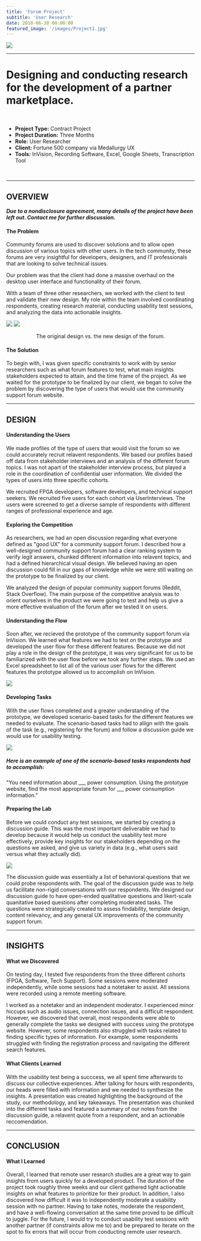 ```yaml
---
title: 'Forum Project'
subtitle: 'User Research'
date: 2018-06-30 00:00:00
featured_image: '/images/Project1.jpg'
---
```


![](/images/Project1.jpg)

---

# Designing and conducting research for the development of a partner marketplace.
<br>

* **Project Type:** Contract Project
* **Project Duration:** Three Months
* **Role:** User Researcher
* **Client:** Fortune 500 company via Medallurgy UX
* **Tools:** InVision, Recording Software, Excel, Google Sheets, Transcription Tool
<br>

---


## OVERVIEW

**_Due to a nondisclosure agreement, many details of the project have been left out. Contact me for further discussion._**


#### The Problem 
Community forums are used to discover solutions and to allow open discussion of various topics with other users. In the tech community, these forums are very insightful for developers, designers, and IT professionals that are looking to solve technical issues.


Our problem was that the client had done a massive overhaul on the desktop user interface and functionality of their forum.


With a team of three other researchers, we worked with the client to test and validate their new design. My role within the team involved coordinating respondents, creating research material, conducting usability test sessions, and analyzing the data into actionable insights.

<div class="gallery" data-columns="1">
	<img src="/images/SupportForum1.jpg">
	<img src="/images/SupportForum7.png">
</div>
<p style="text-align: center;"> The original design vs. the new design of the forum.</p>


#### The Solution

To begin with, I was given specific constraints to work with by senior researchers such as what forum features to test, what main insights stakeholders expected to attain, and the time frame of the project. As we waited for the prototype to be finalized by our client, we began to solve the problem by discovering the type of users that would use the community support forum website.


---


## DESIGN


#### Understanding the Users

We made profiles of the type of users that would visit the forum so we could accurately recruit relavent respondents. We based our profiles based off data from stakeholder interviews and an analysis of the different forum topics. I was not apart of the stakeholder interview process, but played a role in the coordination of confidential user information. We divided the types of users into three specific cohorts.


We recruited FPGA developers, software developers, and technical support seekers. We recruited five users for each cohort via UserInterviews. The users were screened to get a diverse sample of respondents with different ranges of professional experience and age.


#### Exploring the Competition 

As researchers, we had an open discussion regarding what everyone defined as "good UX" for a community support forum. I described how a well-designed community support forum had a clear ranking system to verify legit answers, chunked different information into relavent topics, and had a defined hierarchical visual design. We believed having an open discussion could fill in our gaps of knowledge while we were still waiting on the prototype to be finalized by our client.
 
 
We analyzed the design of popular community support forums (Reddit, Stack Overflow). The main purpose of the competitive analysis was to orient ourselves in the product we were going to test and help us give a more effective evaluation of the forum after we tested it on users.


#### Understanding the Flow

Soon after, we recieved the prototype of the community support forum via InVision. We learned what features we had to test on the prototype and developed the user flow for these different features. Because we did not play a role in the design of the prototype, it was very significant for us to be familiarized with the user flow before we took any further steps. We used an Excel spreadsheet to list all of the various user flows for the different features the prototype allowed us to accomplish on InVision.


![](/images/SupportForum4.png)


#### Developing Tasks

With the user flows completed and a greater understanding of the prototype, we developed scenario-based tasks for the different features we needed to evaluate. The scenario-based tasks had to allign with the goals of the task (e.g., registering for the forum) and follow a discussion guide we would use for usability testing.


![](/images/SupportForum3.png)


##### Here is an example of one of the scenario-based tasks respondents had to accomplish:

"You need information about ___ power consumption. Using the prototype website, find the most appropriate forum for ___ power consumption information."


#### Preparing the Lab

Before we could conduct any test sessions, we started by creating a discussion guide. This was the most important deliverable we had to develop because it would help us conduct the usability test more effectively, provide key insights for our stakeholders depending on the questions we asked, and give us variety in data (e.g., what users said versus what they actually did). 


![](/images/SupportForum6.png)


The discussion guide was essentially a list of behavioral questions that we could probe respondents with. The goal of the discussion guide was to help us facilitate non-rigid conversations with our respondents. We designed our discussion guide to have open-ended qualitative questions and likert-scale quanitative based questions after completing moderated tasks. The questions were strategically created to assess findability, template design, content relevancy, and any general UX improvements of the community support forum.


---


## INSIGHTS

#### What we Discovered


On testing day, I tested five respondents from the three different cohorts (FPGA, Software, Tech Support). Some sessions were moderated independently, while some sessions had a notetaker to assist. All sessions were recorded using a remote meeting software.


I worked as a notetaker and an independent moderator. I experienced minor hiccups such as audio issues, connection issues, and a difficult respondent. However, we discovered that overall, most respondents were able to generally complete the tasks we designed with success using the prototype website. However, some respondents also struggled with tasks related to finding specific types of information. For example, some respondents struggled with finding the registration process and navigating the different search features. 


#### What Clients Learned


With the usability test being a succcess, we all spent time afterwards to discuss our collective experiences. After talking for hours with respondents, our heads were filled with information and we needed to synthesize the insights. A presentation was created highlighting the background of the study, our methodology, and key takeaways. The presentation was chunked into the different tasks and featured a summary of our notes from the discussion guide, a relavent quote from a respondent, and an actionable reccomendation.  


---


## CONCLUSION

#### What I Learned


Overall, I learned that remote user research studies are a great way to gain insights from users quickly for a developed product. The duration of the project took roughly three weeks and our client gathered light actionable insights on what features to prioritize for their product. In addition, I also discovered how difficult it was to independently moderate a usability session with no partner. Having to take notes, moderate the respondent, and have a well-flowing conversation at the same time proved to be difficult to juggle. For the future, I would try to conduct usability test sessions with another partner (if constraints allow me to) and be prepared to iterate on the spot to fix errors that will occur from conducting remote user research.
